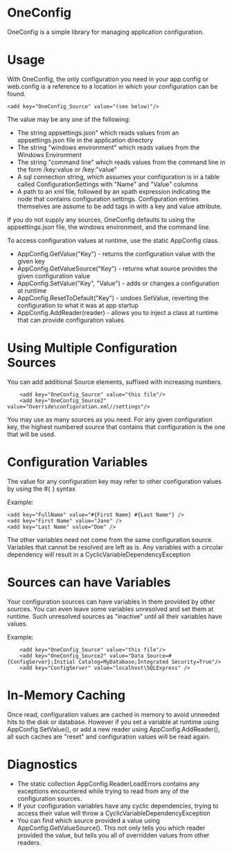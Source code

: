 # OneConfig

OneConfig is a simple library for managing application configuration. 

# Usage

With OneConfig, the only configuration you need in your app.config or web.config is a reference to a location in which your configuration can be found.
```
<add key="OneConfig_Source" value="(see below)"/>
```
The value may be any one of the following:

* The string appsettings.json" which reads values from an appsettings.json file in the application directory
* The string "windows environment" which reads values from the Windows Environment
* The string "command line" which reads values from the command line in the form /key:value or /key:"value"
* A sql connection string, which assumes your configuration is in a table called ConfigurationSettings with "Name" and "Value" columns
* A path to an xml file, followed by an xpath expression indicating the node that contains configuration settings. Configuration entries themselves are assume to be add tags in with a key and value attribute.

If you do not supply any sources, OneConfig defaults to using the appsettings.json file, the windows environment, and the command line.

To access configuration values at runtime, use the static AppConfig class.
* AppConfig.GetValue("Key") - returns the configuration value with the given key
* AppConfig.GetValueSource("Key") - returns what source provides the given configuration value
* AppConfig.SetValue("Key", "Value") - adds or changes a configuration at runtime
* AppConfig.ResetToDefault("Key") - undoes SetValue, reverting the configuration to what it was at app startup
* AppConfig.AddReader(reader) - allows you to inject a class at runtime that can provide configuration values

# Using Multiple Configuration Sources

You can add additional Source elements, suffixed with increasing numbers.
```
    <add key="OneConfig_Source" value="this file"/>
    <add key="OneConfig_Source2" value="Override\configuration.xml//settings"/>
```
You may use as many sources as you need. For any given configuration key, the highest numbered source that contains that configuration is the one that will be used.

# Configuration Variables
The value for any configuration key may refer to other configuration values by using the #{ } syntax

Example:
```
<add key="FullName" value="#{First Name} #{Last Name"} />
<add key="First Name" value="Jane" />
<add key="Last Name" value="Doe" />
```
The other variables need not come from the same configuration source. Variables that cannot be resolved are left as is. Any variables with a circular dependency will result in a CyclicVariableDependencyException

# Sources can have Variables
Your configuration sources can have variables in them provided by other sources. You can even leave some variables
unresolved and set them at runtime. Such unresolved sources as "inactive" until all their variables have values.

Example:
```
    <add key="OneConfig_Source" value="this file"/>
    <add key="OneConfig_Source2" value="Data Source=#{ConfigServer};Initial Catalog=MyDatabase;Integrated Security=True"/>
    <add key="ConfigServer" value="localhost\SQLExpress" />
```

# In-Memory Caching
Once read, configuration values are cached in memory to avoid unneeded hits to the disk or database. However if you set a variable at runtime using AppConfig.SetValue(), or add a new reader using AppConfig.AddReader(), all such caches are "reset" and configuration values will be read again.

# Diagnostics

* The static collection AppConfig.ReaderLoadErrors contains any exceptions encountered while trying to read from any of the configuration sources.
* If your configuration variables have any cyclic dependencies, trying to access their value will throw a CyclicVariableDependencyException
* You can find which source provided a value using AppConfig.GetValueSource(). This not only tells you which reader provided the value, but tells you all of overridden values from other readers.


